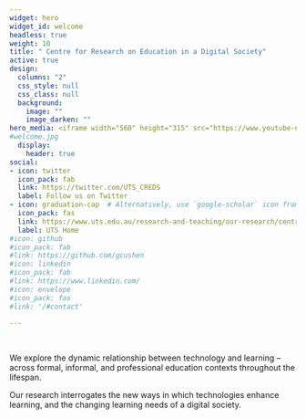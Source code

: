 ```yaml
---
widget: hero
widget_id: welcome
headless: true
weight: 10
title: " Centre for Research on Education in a Digital Society"
active: true
design:
  columns: "2"
  css_style: null
  css_class: null
  background:
    image: ""
    image_darken: ""
hero_media: <iframe width="560" height="315" src="https://www.youtube-nocookie.com/embed/SPG_PrO0ocE" title="YouTube video player" frameborder="0" allow="accelerometer; autoplay; clipboard-write; encrypted-media; gyroscope; picture-in-picture" allowfullscreen></iframe>
#welcome.jpg
  display:
    header: true
social:
- icon: twitter
  icon_pack: fab
  link: https://twitter.com/UTS_CREDS
  label: Follow us on Twitter
- icon: graduation-cap  # Alternatively, use `google-scholar` icon from `ai` icon pack
  icon_pack: fas
  link: https://www.uts.edu.au/research-and-teaching/our-research/centre-research-education-digital-society
  label: UTS Home
#icon: github
#icon_pack: fab
#link: https://github.com/gcushen
#icon: linkedin
#icon_pack: fab
#link: https://www.linkedin.com/
#icon: envelope
#icon_pack: fas
#link: '/#contact'

---
```

<br>

We explore the dynamic relationship between technology and learning – across formal, informal, and professional education contexts throughout the lifespan.

Our research interrogates the new ways in which technologies enhance learning, and the changing learning needs of a digital society.
